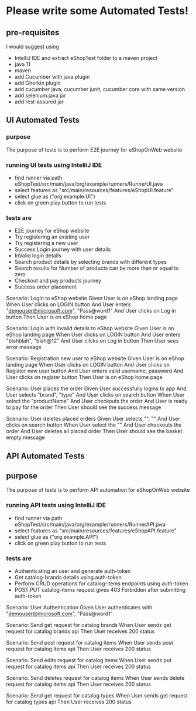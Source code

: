 # Please write some Automated Tests!

## pre-requisites
I would suggest using
- IntelliJ IDE and extract eShopTest folder to a maven project
- java 11
- maven
- add Cucumber with java plugin
- add Gherkin plugin
- add cucumber java, cucumber junit, cucumber core with same version
- add selenium.java jar
- add rest-assured jar

## UI Automated Tests

### purpose
The purpose of tests is to perform E2E journey for eShopOnWeb website

### running UI tests using IntelliJ IDE
- find runner via path eShopTest/src/main/java/org/example/runners/RunnerUI.java
- select features as "src/main/resources/features/eShopUI.feature"
- select glue as {"org.example.UI"}
- click on green play button to run tests

### tests are
- E2E journey for eShop website
- Try registering an existing user
- Try registering a new user
- Success Login journey with user details
- InValid login details
- Search product details by selecting brands with different types
- Search results for Number of products can be more than or equal to zero
- Checkout and pay products journey
- Success order placement

Scenario: Login to eShop website
Given User is on eShop landing page
When User clicks on LOGIN button
And User enters "demouser@microsoft.com", "Pass@word1"
And User clicks on Log in button
Then User is on eShop home page

Scenario: Login with invalid details to eShop website
Given User is on eShop landing page
When User clicks on LOGIN button
And User enters "blahblah", "blah@12"
And User clicks on Log in button
Then User sees error message

Scenario: Registration new user to eShop website
Given User is on eShop landing page
When User clicks on LOGIN button
And User clicks on Register new user button
And User enters valid username, password
And User clicks on register button
Then User is on eShop home page

Scenario: User places the order
Given User successfully logins to app
And User selects "brand", "type"
And User clicks on search button
When User select the "productName"
And User checkouts the order
And User is ready to pay for the order
Then User should see the success message

Scenario: User deletes placed orders
Given User selects "<brand>", "<type>"
And User clicks on search button
When User select the "<productName>"
And User checkouts the order
And User deletes all placed order
Then User should see the basket empty message

## API Automated Tests

## purpose
The purpose of tests is to perform API automation for eShopOnWeb website

### running API tests using IntelliJ IDE
- find runner via path eShopTest/src/main/java/org/example/runners/RunnerAPI.java
- select features as "src/main/resources/features/eShopAPI.feature"
- select glue as {"org.example.API"}
- click on green play button to run tests

### tests are
- Authenticating an user and generate auth-token
- Get catalog-brands details using auth-token
- Perform CRUD operations for catalog-items endpoints using auth-token
- POST,PUT catalog-items request gives 403 Forbidden after submitting auth-token

Scenario: User Authentication
Given User authenticates with "demouser@microsoft.com", "Pass@word1"

Scenario: Send get request for catalog brands
When User sends get request for catalog brands api
Then User receives 200 status

Scenario: Send post request for catalog items
When User sends post request for catalog items api
Then User receives 200 status

Scenario: Send edits request for catalog items
When User sends put request for catalog items api
Then User receives 200 status

Scenario: Send deletes request for catalog items
When User sends delete request for catalog items api
Then User receives 200 status

Scenario: Send get request for catalog types
When User sends get request for catalog types api
Then User receives 200 status

